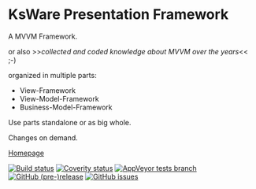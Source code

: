 # KsWare Presentation Framework

A MVVM Framework. 

or also >>*collected and coded knowledge about MVVM over the years*<< ;-)

organized in multiple parts:

- View-Framework
- View-Model-Framework
- Business-Model-Framework

Use parts standalone or as big whole. 

Changes on demand.

[Homepage](https://ksware.github.io/KsWare.Presentation/)

[![Build status](https://ci.appveyor.com/api/projects/status/rd5kjf8mwamsdy0v/branch/master?svg=true)](https://ci.appveyor.com/project/KsWare/ksware-presentation/branch/master)
[![Coverity status](https://img.shields.io/coverity/scan/15299.svg)](https://scan.coverity.com/projects/ksware-ksware-presentation)
[![AppVeyor tests branch](https://img.shields.io/appveyor/tests/KsWare/ksware-presentation/master.svg?style=flat-square)](https://ci.appveyor.com/project/KsWare/KsWare.Presentation)
[![GitHub (pre-)release](https://img.shields.io/github/release/KsWare/KsWare.Presentation/all.svg)](https://github.com/KsWare/KsWare.Presentation/releases)
[![GitHub issues](https://img.shields.io/github/issues-raw/KsWare/KsWare.Presentation.svg?style=flat-square)](https://github.com/KsWare/KsWare.Presentation/issues)

